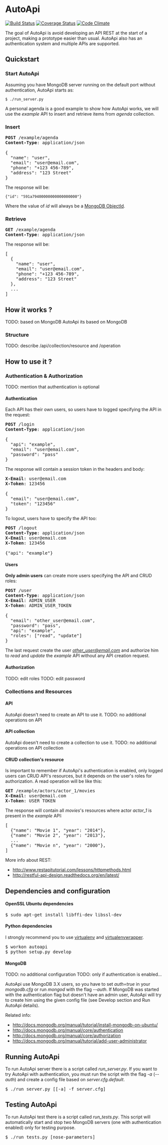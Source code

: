 # AutoApi

[![Build Status](https://travis-ci.org/fvalverd/AutoApi.svg?branch=master)](https://travis-ci.org/fvalverd/AutoApi) [![Coverage Status](https://coveralls.io/repos/fvalverd/AutoApi/badge.svg)](https://coveralls.io/r/fvalverd/AutoApi) [![Code Climate](https://codeclimate.com/github/fvalverd/AutoApi/badges/gpa.svg)](https://codeclimate.com/github/fvalverd/AutoApi)

The goal of AutoApi is avoid developing an API REST at the start of a project, making a prototype easier than usual. AutoApi also has an authentication system and multiple APIs are supported.

## **Quickstart**

### Start AutoApi

Assuming you have MongoDB server running on the default port without authentication, AutoApi starts as:

```shell
$ ./run_server.py
```

A personal agenda is a good example to show how AutoApi works, we will use the *example* API to insert and retrieve items from *agenda* collection.

### Insert
<pre>
<b>POST</b> /example/agenda
<b>Content-Type</b>: application/json

{
  "name": "user",
  "email": "user@email.com",
  "phone": "+123 456-789",
  "address": "123 Street"
}
</pre>

The response will be:
```
{"id": "591a79400000000000000000"}
```

Where the value of *id* will always be a [MongoDB ObjectId](https://docs.mongodb.com/manual/reference/method/ObjectId).


### Retrieve
<pre>
<b>GET</b> /example/agenda
<b>Content-Type</b>: application/json
</pre>

The response will be:
<pre>
[
  {
    "name": "user",
    "email": "user@email.com",
    "phone": "+123 456-789",
    "address": "123 Street"
  },
  ...
]
</pre>


## **How it works ?**

TODO: based on MongoDB
AutoApi its based on MongoDB

### Structure

TODO: describe /api/collection/resource and /operation


## **How to use it ?**

### Authentication & Authorization

TODO: mention that authentication is optional

#### Authentication

Each API has their own users, so users have to logged specifying the API in the request:

<pre>
<b>POST</b> /login
<b>Content-Type</b>: application/json

{
  "api": "example",
  "email": "user@email.com",
  "password": "pass"
}
</pre>

The response will contain a session token in the headers and body:

<pre>
<b>X-Email</b>: user@email.com
<b>X-Token</b>: 123456

{
  "email": "user@email.com",
  "token": "123456"
}
</pre>

To logout, users have to specify the API too:

<pre>
<b>POST</b> /logout
<b>Content-Type</b>: application/json
<b>X-Email</b>: user@email.com
<b>X-Token</b>: 123456

{"api": "example"}
</pre>

#### Users

**Only admin users** can create more users specifying the API and CRUD roles:

<pre>
<b>POST</b> /user
<b>Content-Type</b>: application/json
<b>X-Email</b>: ADMIN_USER
<b>X-Token</b>: ADMIN_USER_TOKEN

{
  "email": "other_user@email.com", 
  "password": "pass", 
  "api": "example", 
  "roles": ["read", "update"]
}
</pre>

The last request create the user *other_user@email.com* and authorize him to *read* and *update* the *example* API without any API creation request.

#### Authorization

TODO: edit roles
TODO: edit password


### Collections and Resources

#### API

AutoApi doesn't need to create an API to use it.
TODO: no additional operations on API

#### API collection

AutoApi doesn't need to create a collection to use it.
TODO: no additional operations on API collection

#### CRUD collection's resource

Is important to remember if AutoApi's authentication is enabled, only logged users can CRUD API's resources, but it depends on the user's roles for authorization.
A read operation will be like this:

<pre>
<b>GET</b> /example/actors/actor_1/movies
<b>X-Email</b>: user@email.com
<b>X-Token</b>: USER_TOKEN
</pre>

The response will contain all *movies*'s resources where actor *actor_1* is present in the *example* API:

<pre>
[
  {"name": "Movie 1", "year": "2014"},
  {"name": "Movie 2", "year": "2013"},
  ...
  {"name": "Movie n", "year": "2000"},
]
</pre>


More info about REST:

- http://www.restapitutorial.com/lessons/httpmethods.html
- http://restful-api-design.readthedocs.org/en/latest/



## **Dependencies and configuration**

#### OpenSSL Ubuntu dependencies

<pre>
$ sudo apt-get install libffi-dev libssl-dev
</pre>

#### Python dependencies

I strongly recommend you to use [virtualenv](https://virtualenv.pypa.io) and [virtualenvwrapper](https://virtualenvwrapper.readthedocs.io).

<pre>
$ workon autoapi
$ python setup.py develop
</pre>

#### MongoDB

TODO: no additional configuration
TODO: only if authentication is enabled...

AutoApi use MongoDB 3.X users, so you have to set *auth=true* in your *mongodb.cfg* or run *mongod* with the flag *--auth*. If MongoDB was started with the authentication flag but doesn't have an admin user, AutoApi will try to create him using the given config file (see Develop section and Run AutoApi details).

Related info:
- http://docs.mongodb.org/manual/tutorial/install-mongodb-on-ubuntu/
- http://docs.mongodb.org/manual/core/authentication
- http://docs.mongodb.org/manual/core/authorization
- http://docs.mongodb.org/manual/tutorial/add-user-administrator


## Running AutoApi

To run AutoApi server there is a script called *run_server.py*.
If you want to try AutoApi with authentication, you must run the script with the flag *-a* (*--auth*) and create a config file based on *server.cfg.default*.

<pre>
$ ./run_server.py [[-a] -f server.cfg]
</pre>

## Testing AutoApi

To run AutoApi test there is a script called *run_tests.py*. This script will automatically start and stop two MongoDB servers (one with authentication enabled) only for testing purpose.

<pre>
$ ./run_tests.py [nose-parameters]
</pre>
